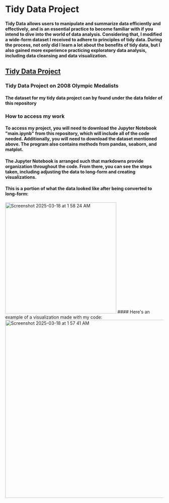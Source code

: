 # Tidy Data Project

#### Tidy Data allows users to manipulate and summarize data efficiently and effectively, and is an essential practice to become familiar with if you intend to dive into the world of data analysis. Considering that, I modified a wide-form dataset I received to adhere to principles of tidy data. During the process, not only did I learn a lot about the benefits of tidy data, but I also gained more experience practicing exploratory data analysis, including data cleansing and data visualization. 

## [Tidy Data Project](https://github.com/JackOwens38/OWENS-Python-Portfolio/tree/main/tidy_data_project)
### Tidy Data Project on 2008 Olympic Medalists
#### The dataset for my tidy data project can by found under the data folder of this repository

### How to access my work
#### To access my project, you will need to download the Jupyter Notebook "main.ipynb" from this repository, which will include all of the code needed. Additionally, you will need to download the dataset mentioned above. The program also contains methods from pandas, seaborn, and matplot. 

#### The Jupyter Notebook is arranged such that markdowns provide organization throughout the code. From there, you can see the steps taken, including adjusting the data to long-form and creating visualizations. 
#### This is a portion of what the data looked like after being converted to long-form:
<img width="353" alt="Screenshot 2025-03-18 at 1 58 24 AM" src="https://github.com/user-attachments/assets/9d4d9879-4944-455e-9f75-2a062ac8bb6d" />
#### Here's an example of a visualization made with my code: 
<img width="566" alt="Screenshot 2025-03-18 at 1 57 41 AM" src="https://github.com/user-attachments/assets/634b71f5-6163-4f20-9341-5e6ed5a221e8" />
